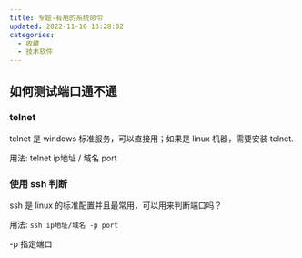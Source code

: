 ```yaml
---
title: 专题-有用的系统命令
updated: 2022-11-16 13:28:02
categories:
  - 收藏
  - 技术软件
---
```


## 如何测试端口通不通

### telnet

telnet 是 windows 标准服务，可以直接用；如果是 linux 机器，需要安装 telnet.

用法: telnet ip地址 / 域名 port

### 使用 ssh 判断

ssh 是 linux 的标准配置并且最常用，可以用来判断端口吗？

用法: `ssh ip地址/域名 -p port`

-p 指定端口
